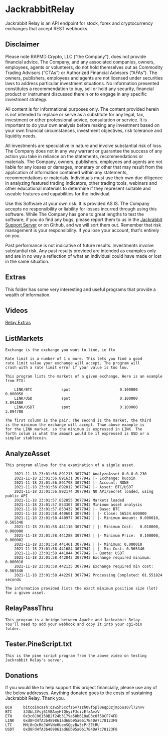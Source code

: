 # JackrabbitRelay

Jackrabbit Relay is an API endpoint for stock, forex and cryptocurrency
exchanges that accept REST webhooks.

## Disclaimer

Please note RAPMD Crypto, LLC ("the Company"), does not provide financial
advice. The Company, and any associated companies, owners, employees,
agents or volunteers, do not hold  themselves out as Commodity Trading
Advisors (“CTAs”) or Authorized Financial Advisors  (“AFAs”). The owners,
publishers, employees and agents are not licensed under securities laws 
to address particular investment situations. No information presented
constitutes a  recommendation to buy, sell or hold any security,
financial product or instrument discussed  therein or to engage in any
specific investment strategy.

All content is for informational purposes only. The content provided
herein is not intended to replace or serve as a substitute for any
legal, tax, investment or other professional advice,  consultation or
service. It is important to do your own analysis before making any
investment  based on your own financial circumstances, investment
objectives, risk tolerance and liquidity needs.

All investments are speculative in nature and involve substantial risk of
loss. The Company does not in any way warrant or guarantee the success of
any action you take in reliance on the  statements, recommendations or
materials. The Company, owners, publishers, employees and  agents are not
liable for any losses or damages, monetary or other that may result from
the  application of information contained within any statements,
recommendations or materials.  Individuals must use their own due
diligence in analyzing featured trading indicators, other trading  tools,
webinars and other educational materials to determine if they represent
suitable and  useable features and capabilities for the individual.

Use this Software at your own risk. It is provided AS IS. The Company
accepts no responsibility or liability for losses incurred through using
this software. While The Company has gone to great lengths to test the
software, if you do find any bugs, please report them to us in the
[Jackrabbit Support Server](https://discord.gg/g93TpbV) or on Github, and
we will sort them out. Remember that risk management is your
responsibility. If you lose your account, that's entirely on you.

Past performance is not indicative of future results. Investments involve
substantial risk. Any past  results provided are intended as examples
only and are in no way a reflection of what an individual  could have
made or lost in the same situation.

## Extras

This folder has some very interesting and useful programs that provide a
wealth of information.

## Videos

[Relay Extras](https://youtu.be/qXykEckzEgs)

## ListMarkets <exchange> <ratelimit>

    Exchange is the exchange you want to line, ie ftx

    Rate limit is a number of 1 o more. This lets you find a good
    rate limit value your exchange will accept. The program will
    crash with a rate limit error if your value is too low.

    This program lists the markets of a given exchange. Here is an example from FTX:

        LINK/BTC             spot                      0.100000           0.000050
        LINK/USD             spot                      0.100000           3.094800
        LINK/USDT            spot                      0.100000           3.094700

    The first column is the pair. The second is the market, the third
    is the minimum the exchange will accept. Thwe above example is
    for the LINK market, so the minimum is expressed in LINK. The
    forth colum is what the amount would be if expressed is USD or a
    simplar stablecoin.

## AnalyzeAsset <exchange> <account or NONE> <asset>

    This program allows for the examination of a signle asset.

        2021-11-18 23:01:56.891213 3077942 AnalyzeAsset 0.0.0.0.230
        2021-11-18 23:01:56.891631 3077942 |- Exchange: kucoin
        2021-11-18 23:01:56.891798 3077942 |- Account: NONE
        2021-11-18 23:01:56.892012 3077942 |- Asset: BTC/USDT
        2021-11-18 23:01:56.892174 3077942 NO API/Secret loaded, using public API
        2021-11-18 23:01:57.852855 3077942 Markets loaded
        2021-11-18 23:01:57.853307 3077942 Minimum asset analysis
        2021-11-18 23:01:57.853432 3077942 |- Base: BTC
        2021-11-18 23:01:58.440601 3077942 | |- Close: 56534.600000
        2021-11-18 23:01:58.440977 3077942 | |- Minimum Amount: 0.000010, 0.565346
        2021-11-18 23:01:58.441118 3077942 | |- Minimum Cost:   0.010000, 0.000000
        2021-11-18 23:01:58.441288 3077942 | |- Minimum Price:  0.100000, 0.000002
        2021-11-18 23:01:58.441461 3077942 | |- Minimum: 0.000010
        2021-11-18 23:01:58.441684 3077942 | |- Min Cost: 0.565346
        2021-11-18 23:01:58.441844 3077942 |- Quote: USDT
        2021-11-18 23:01:58.442042 3077942 Exchange required minimum:  0.000010
        2021-11-18 23:01:58.442135 3077942 Exchange required min cost: 0.565346
        2021-11-18 23:01:58.442291 3077942 Processing Completed: 01.551824 seconds

    The information provided lists the exact minimum position size (lot)
    for a given asset.

## RelayPassThru

    This program is a bridge between Apache and Jackrabbit Relay.
    You'll need tp add your webhook and copy it into your cgi-bin
    folder.

## Tester.PineScript.txt

    This is the pine script program from the above video on testing
    Jackrabbit Relay's server.

## Donations

If you would like to help support this project financially, please use
any of the below addresses. Anything donated goes to the costs of
sustaining Jackrabbit Relay. Thank you.

    BCH     bitcoincash:qzw5h5ccfz6v7zzh0vf5pl0eqp3zjmp5us07l72nvv
    BTC     3JUbL3Vsj61VBAmyHtQhyiFJcizEfxAvzV
    ETH     0x3c6C06150B2f24b3179a50b618aD3c0f58CF74FD
    LINK    0xd8Fd4fA3b489861ad6Eb95a0617B4DA7c78123F8
    LTC     MHj8nQcRdJWVVNeHUemSQgzBw3cPrZEtRU
    USDT    0xd8Fd4fA3b489861ad6Eb95a0617B4DA7c78123F8
